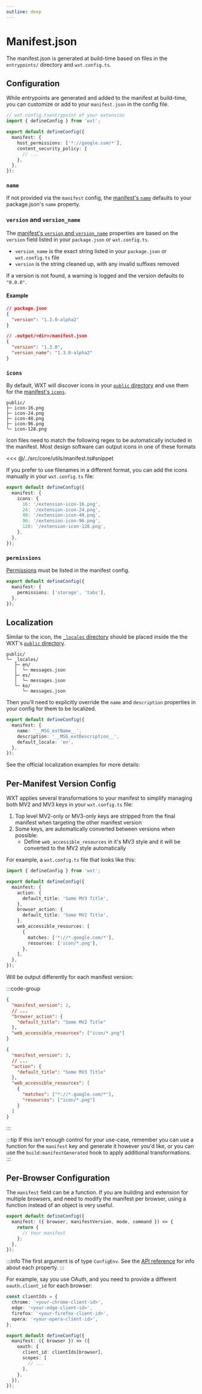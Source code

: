 ```yaml
---
outline: deep
---
```


# Manifest.json

The manifest.json is generated at build-time based on files in the `entrypoints/` directory and `wxt.config.ts`.

## Configuration

While entrypoints are generated and added to the manifest at build-time, you can customize or add to your `manifest.json` in the config file.

```ts
// wxt.config.tsentrypoint of your extension
import { defineConfig } from 'wxt';

export default defineConfig({
  manifest: {
    host_permissions: ['*://google.com/*'],
    content_security_policy: {
      // ...
    },
  },
});
```

### `name`

If not provided via the `manifest` config, the [manifest's `name`](https://developer.chrome.com/docs/extensions/mv3/manifest/name/) defaults to your package.json's `name` property.

### `version` and `version_name`

The [manifest's `version` and `version_name`](https://developer.chrome.com/docs/extensions/mv3/manifest/version/) properties are based on the `version` field listed in your `package.json` or `wxt.config.ts`.

- `version_name` is the exact string listed in your `package.json` or `wxt.config.ts` file
- `version` is the string cleaned up, with any invalid suffixes removed

If a version is not found, a warning is logged and the version defaults to `"0.0.0"`.

#### Example

```json
// package.json
{
  "version": "1.3.0-alpha2"
}
```

```json
// .output/<dir>/manifest.json
{
  "version": "1.3.0",
  "version_name": "1.3.0-alpha2"
}
```

### `icons`

By default, WXT will discover icons in your [`public` directory](/guide/assets#public-directory) and use them for the [manifest's `icons`](https://developer.chrome.com/docs/extensions/mv3/manifest/icons/).

```
public/
├─ icon-16.png
├─ icon-24.png
├─ icon-48.png
├─ icon-96.png
└─ icon-128.png
```

Icon files need to match the following regex to be automatically included in the manifest. Most design software can output icons in one of these formats

<<< @/../src/core/utils/manifest.ts#snippet

If you prefer to use filenames in a different format, you can add the icons manually in your `wxt.config.ts` file:

```ts
export default defineConfig({
  manifest: {
    icons: {
      16: '/extension-icon-16.png',
      24: '/extension-icon-24.png',
      48: '/extension-icon-48.png',
      96: '/extension-icon-96.png',
      128: '/extension-icon-128.png',
    },
  },
});
```

### `permissions`

[Permissions](https://developer.chrome.com/docs/extensions/reference/permissions/) must be listed in the manifest config.

```ts
export default defineConfig({
  manifest: {
    permissions: ['storage', 'tabs'],
  },
});
```

## Localization

Similar to the icon, the [`_locales` directory](https://developer.chrome.com/docs/extensions/reference/i18n/) should be placed inside the the WXT's [`public` directory](/guide/assets#public-directory).

```
public/
└─ _locales/
   ├─ en/
   │  └─ messages.json
   ├─ es/
   │  └─ messages.json
   └─ ko/
      └─ messages.json
```

Then you'll need to explicitly override the `name` and `description` properties in your config for them to be localized.

```ts
export default defineConfig({
  manifest: {
    name: '__MSG_extName__',
    description: '__MSG_extDescription__',
    default_locale: 'en',
  },
});
```

See the official localization examples for more details:

<ExampleList tag="i18n" />

## Per-Manifest Version Config

WXT applies several transformations to your manifest to simplify managing both MV2 and MV3 keys in your `wxt.config.ts` file:

1. Top level MV2-only or MV3-only keys are stripped from the final manifest when targeting the other manifest version
2. Some keys, are automatically converted between versions when possible:
   - Define `web_accessible_resources` in it's MV3 style and it will be converted to the MV2 style automatically

For example, a `wxt.config.ts` file that looks like this:

```ts
import { defineConfig } from 'wxt';

export default defineConfig({
  mainfest: {
    action: {
      default_title: 'Some MV3 Title',
    },
    browser_action: {
      default_title: 'Some MV2 Title',
    },
    web_accessible_resources: [
      {
        matches: ['*://*.google.com/*'],
        resources: ['icon/*.png'],
      },
    ],
  },
});
```

Will be output differently for each manifest version:

:::code-group

```json [MV2]
{
  "manifest_version": 2,
  // ...
  "browser_action": {
    "default_title": "Some MV2 Title"
  },
  "web_accessible_resources": ["icon/*.png"]
}
```

```json [MV3]
{
  "manifest_version": 3,
  // ...
  "action": {
    "default_title": "Some MV3 Title"
  },
  "web_accessible_resources": [
    {
      "matches": ["*://*.google.com/*"],
      "resources": ["icon/*.png"]
    }
  ]
}
```

:::

:::tip
If this isn't enough control for your use-case, remember you can use a function for the `manifest` key and generate it however you'd like, or you can use the `build:manifestGenerated` hook to apply additional transformations.
:::

## Per-Browser Configuration

The `manifest` field can be a function. If you are building and extension for multiple browsers, and need to modify the manifest per browser, using a function instead of an object is very useful.

```ts
export default defineConfig({
  manifest: ({ browser, manifestVersion, mode, command }) => {
    return {
      // Your manifest
    };
  },
});
```

:::info
The first argument is of type `ConfigEnv`. See the [API reference](/api/wxt/interfaces/ConfigEnv) for info about each property.
:::

For example, say you use OAuth, and you need to provide a different `oauth.client_id` for each browser:

```ts
const clientIds = {
  chrome: '<your-chrome-client-id>',
  edge: '<your-edge-client-id>',
  firefox: '<your-firefox-client-id>',
  opera: '<your-opera-client-id>',
};

export default defineConfig({
  manifest: ({ browser }) => ({
    oauth: {
      client_id: clientIds[browser],
      scopes: [
        // ...
      ],
    },
  }),
});
```
